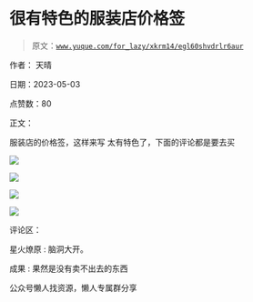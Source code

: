 # 很有特色的服装店价格签

> 原文：[`www.yuque.com/for_lazy/xkrm14/egl60shvdrlr6aur`](https://www.yuque.com/for_lazy/xkrm14/egl60shvdrlr6aur)



作者： 天晴



日期：2023-05-03



点赞数：80

<ne-hole id="ubc7e10ca" data-lake-id="ubc7e10ca">

正文：



服装店的价格签，这样来写 太有特色了，下面的评论都是要去买



![](img/3b0ac3c55aa1c667aac25de0ee03fb93.png)



![](img/bea7ac385905df8a68f7a45a49eae348.png)



![](img/1adb9be2f927de9bb1052905956c991f.png)



![](img/dd252e4b9c2c20438f09c11d285f8946.png)

<ne-hole id="uc82f104a" data-lake-id="uc82f104a">

评论区：



星火燎原 : 脑洞大开。



成果 : 果然是没有卖不出去的东西

<ne-hole id="u10621e32" data-lake-id="u10621e32">

公众号懒人找资源，懒人专属群分享

</ne-hole></ne-hole></ne-hole>